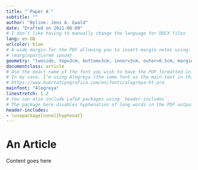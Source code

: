 ```yaml
---
title: "`Paper A`"
subtitle: ""
author: "Byline: Jens A. Ewald"
date: "Drafted on 2021-06-09"
# I don’t like having to manually change the language for DOCX files
lang: en-GB 
urlcolor: blue
# A wide margin for the PDF allowing you to insert margin notes using:
# \marginpar{Lorem ipsum}
geometry: "twoside, top=3cm, bottom=3cm, inner=3cm, outer=6.5cm, marginparwidth=3cm, marginparsep=0.5cm"
documentclass: article
# Use the exact name of the font you wish to have the PDF formatted in.
# In my case, I’m using Alegreya (the same font as the main text in this blog): 
# https://www.huertatipografica.com/en/fonts/alegreya-ht-pro
mainfont: "Alegreya"
linestretch: 1.2
# You can also include LaTeX packages using `header-includes`.
# The package here disables hyphenation of long words in the PDF output.
header-includes:
- \usepackage[none]{hyphenat}
---
```



# An Article

Content goes here